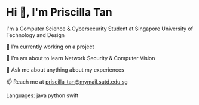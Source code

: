 # Hi 👋, I'm Priscilla Tan
I'm a Computer Science & Cybersecurity Student at Singapore University of Technology and Design


🔭 I’m currently working on a project

🌱 I’m am about to learn Network Security & Computer Vision

💬 Ask me about anything about my experiences

📫 Reach me at priscilla_tan@mymail.sutd.edu.sg

Languages:
java python swift

